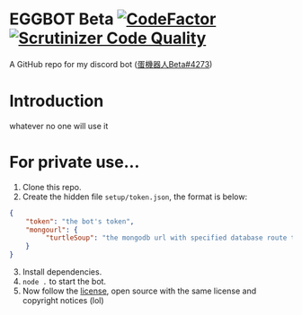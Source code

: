# EGGBOT Beta [![CodeFactor](https://www.codefactor.io/repository/github/nk980113/eggbot/badge)](https://www.codefactor.io/repository/github/nk980113/eggbot) [![Scrutinizer Code Quality](https://scrutinizer-ci.com/g/nk980113/EGGBOT/badges/quality-score.png?b=main)](https://scrutinizer-ci.com/g/nk980113/EGGBOT/?branch=main)
 A GitHub repo for my discord bot ([蛋機器人Beta#4273](https://discordapp.com/users/832969224854175744))
# Introduction
 whatever no one will use it
# For private use...
 1. Clone this repo.
 1. Create the hidden file `setup/token.json`, the format is below:
 ```json
 {
     "token": "the bot's token",
     "mongourl": {
          "turtleSoup": "the mongodb url with specified database route to store 'turtle soup' data"
     }
 }
 ```
 3. Install dependencies.
 1. `node .` to start the bot.
 1. Now follow the [license](./LICENSE), open source with the same license and copyright notices (lol)
